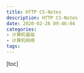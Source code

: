 ```yaml
---
title: HTTP CS-Notes
description: HTTP CS-Notes
date: 2020-02-26 09:46:04
categories:
- 计算机基础
- 计算机网络
tags:
---
```


[toc]

